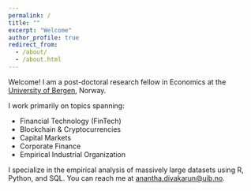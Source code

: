 ```yaml
---
permalink: /
title: ""
excerpt: "Welcome"
author_profile: true
redirect_from:
  - /about/
  - /about.html
---
```


Welcome! I am a post-doctoral research fellow in Economics at the [University of Bergen](https://www.uib.no/econ]
), Norway.

I work primarily on topics spanning:
- Financial Technology (FinTech)
- Blockchain & Cryptocurrencies
- Capital Markets
- Corporate Finance
- Empirical Industrial Organization

I specialize in the empirical analysis of massively large datasets using R, Python, and SQL. You can reach me at [anantha.divakarun@uib.no](anantha.divakarun@uib.no).
